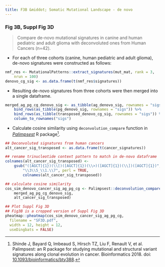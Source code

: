```yaml
---
title: F3B &middot; Somatic Mutational Landscape - de novo
---
```


### Fig 3B, Suppl Fig 3D

>Compare de-novo mutational signatures in canine and human pediatric and adult glioma with deconvoluted ones from Human Cancers (n=42).

*   For each of three cohorts (canine, human pediatric and adult glioma), de-novo signatures were constructed as follows:

```r
nmf_res <- MutationalPatterns::extract_signatures(mut_mat, rank = 3,
    nrun = 100)
denovo_cg_sig <- as.data.frame(t(nmf_res$signatures))
```

*   Resulting de-novo signatures from three cohorts were then merged into a single dataframe.

```r
merged_ag_pg_cg_denovo_sig <- as_tibble(ag_denovo_sig, rownames = "sigs") %>%
    bind_rows(as_tibble(pg_denovo_sig, rownames = "sigs")) %>%
    bind_rows(as_tibble(transposed_denovo_cg_sig, rownames = "sigs")) %>%
    column_to_rownames("sigs")
```

*   Calculate cosine similarity using `deconvolution_compare` function in [*Palimpsest*](https://github.com/FunGeST/Palimpsest) R package[^1].

```r
## Deconvoluted signatures from human cancers
alt_cancer_sig_transposed <- as.data.frame(t(cancer_signatures))

## rename trinucleotide context pattern to match in de-novo dataframe
colnames(alt_cancer_sig_transposed) <- 
    gsub("([AGCT]{1})(\\[)([AGCT]{1})(\\>)([AGCT]{1})(\\])([AGCT]{1})",
        "\\3\\5_\\1.\\7", perl = TRUE,
        colnames(alt_cancer_sig_transposed))

## calculate cosine similarity
cos_sim_denovo_cancer_sig_ag_pg_cg <- Palimpsest::deconvolution_compare(
    merged_ag_pg_cg_denovo_sig,
    alt_cancer_sig_transposed)

## Plot Suppl Fig 3D
## Fig3B is a cropped version of Suppl Fig 3D
pheatmap::pheatmap(cos_sim_denovo_cancer_sig_ag_pg_cg,
  filename = "SF3D.pdf",
  width = 12, height = 12,
  useDingbats = FALSE)
```

[^1]: Shinde J, Bayard Q, Imbeaud S, Hirsch TZ, Liu F, Renault V, et al. Palimpsest: an R package for studying mutational and structural variant signatures along clonal evolution in cancer. Bioinformatics 2018. doi: [10.1093/bioinformatics/bty388](https://doi.org/10.1093/bioinformatics/bty388).
